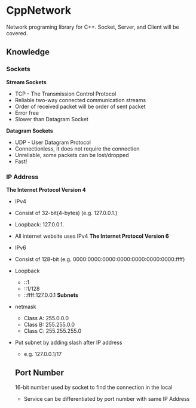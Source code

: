 # CppNetwork
Network programing library for C++. Socket, Server, and Client will be covered.

## Knowledge
### Sockets
**Stream Sockets**
- TCP - The Transmission Control Protocol
- Reliable two-way connected communication streams
- Order of received packet will be order of sent packet
- Error free
- Slower than Datagram Socket

**Datagram Sockets**
- UDP - User Datagram Protocol
- Connectionless, it does not require the connection
- Unreliable, some packets can be lost/dropped
- Fast!

### IP Address
**The Internet Protocol Version 4**
- IPv4
- Consist of 32-bit(4-bytes) (e.g. 127.0.0.1.)
- Loopback: 127.0.0.1.
- All internet website uses IPv4
**The Internet Protocol Version 6**
- IPv6
- Consist of 128-bit (e.g. 0000:0000:0000:0000:0000:0000:0000:ffff)
- Loopback
  - ::1
  - ::1/128
  - ::ffff:127.0.0.1
**Subnets**
- netmask
  - Class A: 255.0.0.0
  - Class B: 255.255.0.0
  - Class C: 255.255.255.0
- Put subnet by adding slash after IP address
  - e.g. 127.0.0.1/17
  
  ## Port Number
  16-bit number used by socket to find the connection in the local
  - Service can be differentiated by port number with same IP Address
